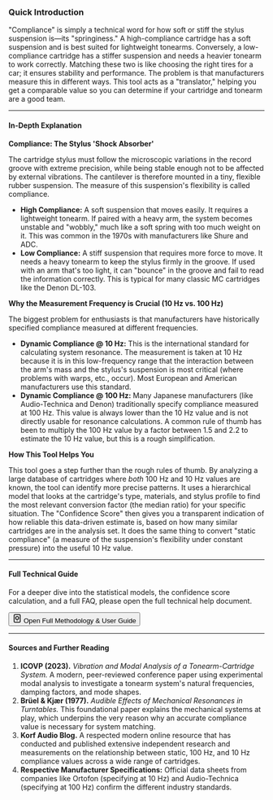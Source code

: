 ### Quick Introduction

"Compliance" is simply a technical word for how soft or stiff the stylus suspension is—its "springiness." A high-compliance cartridge has a soft suspension and is best suited for lightweight tonearms. Conversely, a low-compliance cartridge has a stiffer suspension and needs a heavier tonearm to work correctly. Matching these two is like choosing the right tires for a car; it ensures stability and performance. The problem is that manufacturers measure this in different ways. This tool acts as a "translator," helping you get a comparable value so you can determine if your cartridge and tonearm are a good team.

***

#### In-Depth Explanation

**Compliance: The Stylus 'Shock Absorber'**

The cartridge stylus must follow the microscopic variations in the record groove with extreme precision, while being stable enough not to be affected by external vibrations. The cantilever is therefore mounted in a tiny, flexible rubber suspension. The measure of this suspension's flexibility is called compliance.

*   **High Compliance:** A soft suspension that moves easily. It requires a lightweight tonearm. If paired with a heavy arm, the system becomes unstable and "wobbly," much like a soft spring with too much weight on it. This was common in the 1970s with manufacturers like Shure and ADC.
*   **Low Compliance:** A stiff suspension that requires more force to move. It needs a heavy tonearm to keep the stylus firmly in the groove. If used with an arm that's too light, it can "bounce" in the groove and fail to read the information correctly. This is typical for many classic MC cartridges like the Denon DL-103.

**Why the Measurement Frequency is Crucial (10 Hz vs. 100 Hz)**

The biggest problem for enthusiasts is that manufacturers have historically specified compliance measured at different frequencies.

*   **Dynamic Compliance @ 10 Hz:** This is the international standard for calculating system resonance. The measurement is taken at 10 Hz because it is in this low-frequency range that the interaction between the arm's mass and the stylus's suspension is most critical (where problems with warps, etc., occur). Most European and American manufacturers use this standard.
*   **Dynamic Compliance @ 100 Hz:** Many Japanese manufacturers (like Audio-Technica and Denon) traditionally specify compliance measured at 100 Hz. This value is always lower than the 10 Hz value and is not directly usable for resonance calculations. A common rule of thumb has been to multiply the 100 Hz value by a factor between 1.5 and 2.2 to estimate the 10 Hz value, but this is a rough simplification.

**How This Tool Helps You**

This tool goes a step further than the rough rules of thumb. By analyzing a large database of cartridges where *both* 100 Hz and 10 Hz values are known, the tool can identify more precise patterns. It uses a hierarchical model that looks at the cartridge's type, materials, and stylus profile to find the most relevant conversion factor (the median ratio) for your specific situation. The "Confidence Score" then gives you a transparent indication of how reliable this data-driven estimate is, based on how many similar cartridges are in the analysis set. It does the same thing to convert "static compliance" (a measure of the suspension's flexibility under constant pressure) into the useful 10 Hz value.

<hr>

#### Full Technical Guide

For a deeper dive into the statistical models, the confidence score calculation, and a full FAQ, please open the full technical help document.

<button class="technical-help-link" onclick="window.triggerTechnicalHelp()">
  <svg xmlns="http://www.w3.org/2000/svg" width="18" height="18" viewBox="0 0 24 24" fill="none" stroke="currentColor" stroke-width="2" stroke-linecap="round" stroke-linejoin="round"><path d="M18 2H6a2 2 0 0 0-2 2v16a2 2 0 0 0 2 2h12a2 2 0 0 0 2-2V4a2 2 0 0 0-2-2z"></path><path d="M12 18h.01"></path><path d="M12 15c-2.28 0-4-1.72-4-4s1.72-4 4-4 4 1.72 4 4-1.72 4-4 4z"></path></svg>
  Open Full Methodology & User Guide
</button>

<hr>

#### Sources and Further Reading

1.  **ICOVP (2023).** *Vibration and Modal Analysis of a Tonearm-Cartridge System.* A modern, peer-reviewed conference paper using experimental modal analysis to investigate a tonearm system's natural frequencies, damping factors, and mode shapes.
2.  **Brüel & Kjær (1977).** *Audible Effects of Mechanical Resonances in Turntables.* This foundational paper explains the mechanical systems at play, which underpins the very reason why an accurate compliance value is necessary for system matching.
3.  **Korf Audio Blog.** A respected modern online resource that has conducted and published extensive independent research and measurements on the relationship between static, 100 Hz, and 10 Hz compliance values across a wide range of cartridges.
4.  **Respective Manufacturer Specifications:** Official data sheets from companies like Ortofon (specifying at 10 Hz) and Audio-Technica (specifying at 100 Hz) confirm the different industry standards.

